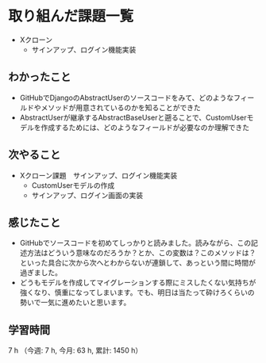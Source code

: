 # 取り組んだ課題一覧
- Xクローン
    - サインアップ、ログイン機能実装

## わかったこと
- GitHubでDjangoのAbstractUserのソースコードをみて、どのようなフィールドやメソッドが用意されているのかを知ることができた
- AbstractUserが継承するAbstractBaseUserと遡ることで、CustomUserモデルを作成するためには、どのようなフィールドが必要なのか理解できた             

## 次やること
- Xクローン課題　サインアップ、ログイン機能実装
    - CustomUserモデルの作成
    - サインアップ、ログイン画面の実装    

## 感じたこと
- GitHubでソースコードを初めてしっかりと読みました。読みながら、この記述方法はどういう意味なのだろうか？とか、この変数は？このメソッドは？といった具合に次から次へとわからないが連鎖して、あっという間に時間が過ぎました。
- どうもモデルを作成してマイグレーションする際にミスしたくない気持ちが強くなり、慎重になってしまいます。でも、明日は当たって砕けろくらいの勢いで一気に進めたいと思います。    
    
## 学習時間
7 h （今週: 7 h, 今月: 63 h, 累計: 1450 h）